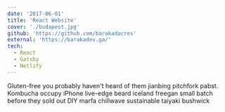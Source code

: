 ```yaml
---
date: '2017-06-01'
title: 'React Website'
cover: './budapest.jpg'
github: 'https://github.com/barakadacres'
external: 'https://barakadev.ga/'
tech:
  - React
  - Gatsby
  - Netlify
---
```


Gluten-free you probably haven't heard of them jianbing pitchfork pabst. Kombucha occupy iPhone live-edge beard iceland freegan small batch before they sold out DIY marfa chillwave sustainable taiyaki bushwick
